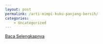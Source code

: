 ```yaml
---
layout: post
permalink: /arti-mimpi-kuku-panjang-bersih/
categories:
    - Uncategorized
---
```


[Baca Selengkapnya](/06)